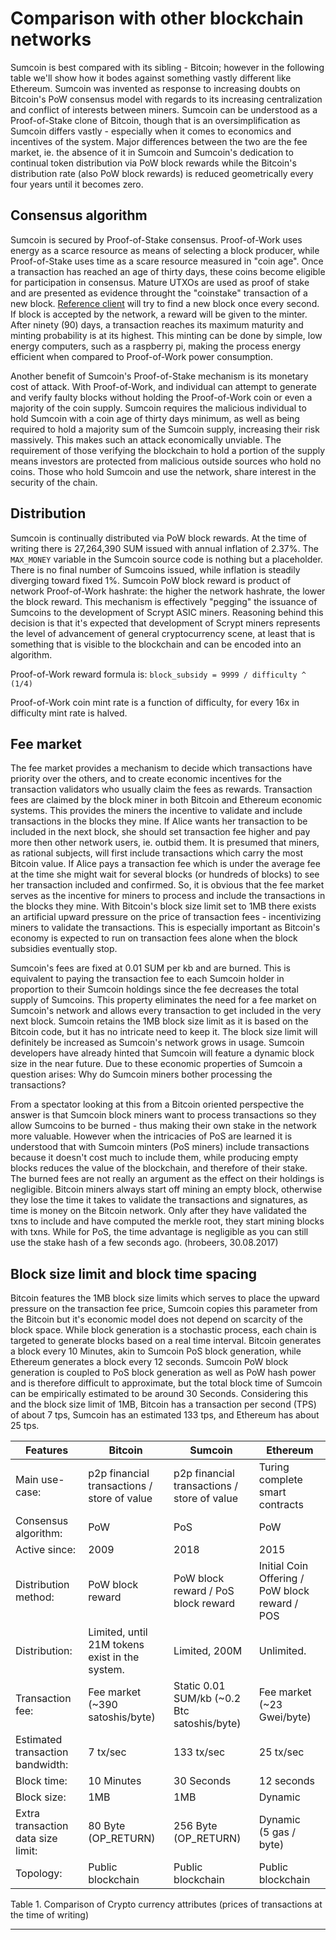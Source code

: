 # Comparison with other blockchain networks

Sumcoin is best compared with its sibling - Bitcoin; however in the following table we'll show how it bodes against something vastly different like Ethereum. Sumcoin was invented as response to increasing doubts on Bitcoin's PoW consensus model with regards to its increasing centralization and conflict of interests between miners. Sumcoin can be understood as a Proof-of-Stake clone of Bitcoin, though that is an oversimplification as Sumcoin differs vastly - especially when it comes to economics and incentives of the system.
Major differences between the two are the fee market, ie. the absence of it in Sumcoin and Sumcoin's dedication to continual token distribution via PoW block rewards while the Bitcoin's distribution rate (also PoW block rewards) is reduced geometrically every four years until it becomes zero.

## Consensus algorithm

Sumcoin is secured by Proof-of-Stake consensus. Proof-of-Work uses energy as a scarce resource as means of selecting a block producer, while Proof-of-Stake uses time as a scare resource measured in "coin age". Once a transaction has reached an age of thirty days, these coins become eligible for participation in consensus. Mature UTXOs are used as proof of stake and are presented as evidence throught the "coinstake" transaction of a new block. [Reference client](https://github.com/sumcoinlabs/sumcoin) will try to find a new block once every second. If block is accepted by the network, a reward will be given to the minter. After ninety (90) days, a transaction reaches its maximum maturity and minting probability is at its highest. This minting can be done by simple, low energy computers, such as a raspberry pi, making the process energy efficient when compared to Proof-of-Work power consumption.

Another benefit of Sumcoin's Proof-of-Stake mechanism is its monetary cost of attack. With Proof-of-Work, and individual can attempt to generate and verify faulty blocks without holding the Proof-of-Work coin or even a majority of the coin supply. Sumcoin requires the  malicious individual to hold Sumcoin with a coin age of thirty days minimum, as well as being required to hold a majority sum of the Sumcoin supply, increasing their risk massively. This makes such an attack economically unviable. The requirement of those verifying the blockchain to hold a portion of the supply means investors are protected from malicious outside sources who hold no coins.  Those who hold Sumcoin and use the network, share interest in the security of the chain.

## Distribution

Sumcoin is continually distributed via PoW block rewards. At the time of writing there is 27,264,390 SUM issued with annual inflation of 2.37%.
The `MAX_MONEY` variable in the Sumcoin source code is nothing but a placeholder.
There is no final number of Sumcoins issued, while inflation is steadily diverging toward fixed 1%.
Sumcoin PoW block reward is product of network Proof-of-Work hashrate: the higher the network hashrate, the lower the block reward.
This mechanism is effectively "pegging" the issuance of Sumcoins to the development of Scrypt ASIC miners. Reasoning behind this decision is that it's expected that development of Scrypt miners represents the level of advancement of general cryptocurrency scene, at least that is something that is visible to the blockchain and can be encoded into an algorithm.

Proof-of-Work reward formula is: `block_subsidy = 9999 / difficulty ^ (1/4)`

Proof-of-Work coin mint rate is a function of difficulty, for every 16x in difficulty mint rate is halved.

## Fee market

The fee market provides a mechanism to decide which transactions have priority over the others, and to create economic incentives for the transaction validators who usually claim the fees as rewards. Transaction fees are claimed by the block miner in both Bitcoin and Ethereum economic systems. This provides the miners the incentive to validate and include transactions in the blocks they mine. If Alice wants her transaction to be included in the next block, she should set transaction fee higher and pay more then other network users, ie. outbid them. It is presumed that miners, as rational subjects, will first include transactions which carry the most Bitcoin value. If Alice pays a transaction fee which is under the average fee at the time she might wait for several blocks (or hundreds of blocks) to see her transaction included and confirmed. So, it is obvious that the fee market serves as the incentive for miners to process and include the transactions in the blocks they mine.
With Bitcoin's block size limit set to 1MB there exists an artificial upward pressure on the price of transaction fees - incentivizing miners to validate the transactions. This is especially important as Bitcoin's economy is expected to run on transaction fees alone when the block subsidies eventually stop.

Sumcoin's fees are fixed at 0.01 SUM per kb and are burned. This is equivalent to paying the transaction fee to each Sumcoin holder in proportion to their Sumcoin holdings since the fee decreases the total supply of Sumcoins. This property eliminates the need for a fee market on Sumcoin's network and allows every transaction to get included in the very next block. Sumcoin retains the 1MB block size limit as it is based on the Bitcoin code, but it has no intricate need to keep it. The block size limit will definitely be increased as Sumcoin's network grows in usage. Sumcoin developers have already hinted that Sumcoin will feature a dynamic block size in the near future.
Due to these economic properties of Sumcoin a question arises: Why do Sumcoin miners bother processing the transactions?

From a spectator looking at this from a Bitcoin oriented perspective the answer is that Sumcoin block miners want to process transactions so they allow Sumcoins to be burned - thus making their own stake in the network more valuable.
However when the intricacies of PoS are learned it is understood that with Sumcoin minters (PoS miners) include transactions because it doesn't cost much to include them, while producing empty blocks reduces the value of the blockchain, and therefore of their stake. The burned fees are not really an argument as the effect on their holdings is negligible.
Bitcoin miners always start off mining an empty block, otherwise they lose the time it takes to validate the transactions and signatures, as time is money on the Bitcoin network. Only after they have validated the txns to include and have computed the merkle root, they start mining blocks with txns.
While for PoS, the time advantage is negligible as you can still use the stake hash of a few seconds ago. (hrobeers, 30.08.2017)

## Block size limit and block time spacing

Bitcoin features the 1MB block size limits which serves to place the upward pressure on the transaction fee price, Sumcoin copies this parameter from the Bitcoin but it's economic model does not depend on scarcity of the block space.
While block generation is a stochastic process, each chain is targeted to generate blocks based on a real time interval. Bitcoin generates a block every 10 Minutes, akin to Sumcoin PoS block generation, while Ethereum generates a block every 12 seconds.  Sumcoin PoW block generation is coupled to PoS block generation as well as PoW hash power and is therefore difficult to approximate, but the total block time of Sumcoin can be empirically estimated to be around 30 Seconds. Considering this and the block size limit of 1MB, Bitcoin has a transaction per second (TPS) of about 7 tps, Sumcoin has an estimated 133 tps, and Ethereum has about 25 tps.

<table>
<thead>
<tr>
<th>Features</th>
<th>Bitcoin</th>
<th>Sumcoin</th>
<th>Ethereum</th>
</tr>
</thead>
<tbody>
<tr>
<td>Main use-case:</td>
<td>p2p financial transactions / store of value</td>
<td>p2p financial transactions / store of value</td>
<td>Turing complete smart contracts</td>
</tr>
<tr>
<td>Consensus algorithm:</td>
<td>PoW</td>
<td>PoS</td>
<td>PoW</td>
</tr>
<tr>
<td>Active since:</td>
<td>2009</td>
<td>2018</td>
<td>2015</td>
</tr>
</tr>
<tr>
<td>Distribution method:</td>
<td>PoW block reward</td>
<td>PoW block reward / PoS block reward</td>
<td>Initial Coin Offering / PoW block reward / POS</td>
</tr>
<tr>
<td>Distribution:</td>
<td>Limited, until 21M tokens exist in the system.</td>
<td>Limited, 200M</td>
<td>Unlimited.</td>
</tr>
</tr>
<tr>
<td>Transaction fee:</td>
<td>Fee market (~390 satoshis/byte)</td>
<td>Static 0.01 SUM/kb (~0.2 Btc satoshis/byte)</td>
<td>Fee market (~23 Gwei/byte)</td>
</tr>
<tr>
<td>Estimated transaction bandwidth:</td>
<td>7 tx/sec</td>
<td>133 tx/sec</td>
<td>25 tx/sec</td>
</tr>
<tr>
<td>Block time:</td>
<td>10 Minutes</td>
<td>30 Seconds</td>
<td>12 seconds</td>
</tr>
<tr>
<td>Block size:</td>
<td>1MB</td>
<td>1MB</td>
<td>Dynamic</td>
</tr>
<tr>
<td>Extra transaction data size limit:</td>
<td>80 Byte<br />(OP_RETURN)</td>
<td>256 Byte<br />(OP_RETURN)</td>
<td>Dynamic<br />(5 gas / byte)</td>
</tr>
<tr>
<td>Topology:</td>
<td>Public blockchain</td>
<td>Public blockchain</td>
<td>Public blockchain</td>
</tr>
</tbody>
</table>
Table 1. Comparison of Crypto currency attributes
(prices of transactions at the time of writing)

---
